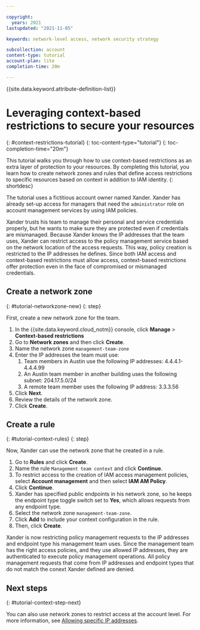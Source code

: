 ```yaml
---

copyright:
  years: 2021
lastupdated: "2021-11-05"

keywords: network-level access, network security strategy

subcollection: account
content-type: tutorial
account-plan: lite 
completion-time: 20m

---
```


{{site.data.keyword.attribute-definition-list}}

# Leveraging context-based restrictions to secure your resources
{: #context-restrictions-tutorial}
{: toc-content-type="tutorial"}
{: toc-completion-time="20m"}

This tutorial walks you through how to use context-based restrictions as an extra layer of protection to your resources. By completing this tutorial, you learn how to create network zones and rules that define access restrictions to specific resources based on context in addition to IAM identity.
{: shortdesc}

The tutorial uses a fictitious account owner named Xander. Xander has already set-up access for managers that need the `administrator` role on account management services by using IAM policies. 

Xander trusts his team to manage their personal and service credentials properly, but he wants to make sure they are protected even if credentials are mismanaged. Because Xander knows the IP addresses that the team uses, Xander can restrict access to the policy management service based on the network location of the access requests. This way, policy creation is restricted to the IP addresses he defines. Since both IAM access and context-based restrictions must allow access, context-based restrictions offer protection even in the face of compromised or mismanaged credentials.

## Create a network zone
{: #tutorial-networkzone-new}
{: step}

First, create a new network zone for the team. 

1. In the {{site.data.keyword.cloud_notm}} console, click **Manage** > **Context-based restrictions**
2. Go to **Network zones** and then click **Create**. 
3. Name the network zone `management-team-zone`
4. Enter the IP addresses the team must use:
    1. Team members in Austin use the following IP addresses: 4.4.4.1-4.4.4.99
    1. An Austin team member in another building uses the following subnet: 204.17.5.0/24
    1. A remote team member uses the following IP address: 3.3.3.56
5. Click **Next**.
6. Review the details of the network zone.
7. Click **Create**.


## Create a rule
{: #tutorial-context-rules}
{: step}

Now, Xander can use the network zone that he created in a rule. 

1. Go to **Rules** and click **Create**. 
2. Name the rule `Management team context` and click **Continue**. 
3. To restrict access to the creation of IAM access management policies, select **Account management** and then select **IAM AM Policy**. 
4. Click **Continue**.
5. Xander has specified public endpoints in his network zone, so he keeps the endpoint type toggle switch set to **Yes**, which allows requests from any endpoint type. 
6. Select the network zone `management-team-zone`.
7. Click **Add** to include your context configuration in the rule.
8. Then, click **Create**.

Xander is now restricting policy management requests to the IP addresses and endpoint type his management team uses. Since the management team has the right access policies, and they use allowed IP addresses, they are authenticated to execute policy management operations. All policy management requests that come from IP addresses and endpoint types that do not match the conext Xander defined are denied.

## Next steps
{: #tutorial-context-step-next}

 You can also use network zones to restrict access at the account level. For more information, see [Allowing specific IP addresses](/docs/account?topic=account-ips&interface=ui).
